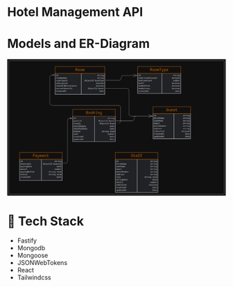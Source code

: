 <h1 text-align="center">Hotel Management API</h1>

# Models and ER-Diagram

![ERD](./ERD.png)

# 🚀 Tech Stack

- Fastify
- Mongodb
- Mongoose
- JSONWebTokens
- React
- Tailwindcss
